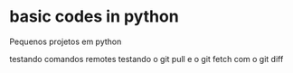 # basic codes in python
Pequenos projetos em python

testando comandos remotes
testando o git pull e o git fetch com o git diff
